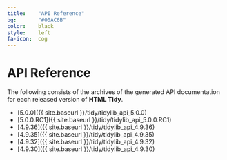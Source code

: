 ```yaml
---
title:    "API Reference"
bg:       "#00AC6B"
color:    black    
style:    left
fa-icon:  cog
---
```


# API Reference

The following consists of the archives of the generated API documentation for each
released version of **HTML Tidy**.

- [5.0.0]({{ site.baseurl }}/tidy/tidylib_api_5.0.0)
- [5.0.0.RC1]({{ site.baseurl }}/tidy/tidylib_api_5.0.0.RC1)
- [4.9.36]({{ site.baseurl }}/tidy/tidylib_api_4.9.36)
- [4.9.35]({{ site.baseurl }}/tidy/tidylib_api_4.9.35)
- [4.9.32]({{ site.baseurl }}/tidy/tidylib_api_4.9.32)
- [4.9.30]({{ site.baseurl }}/tidy/tidylib_api_4.9.30)
